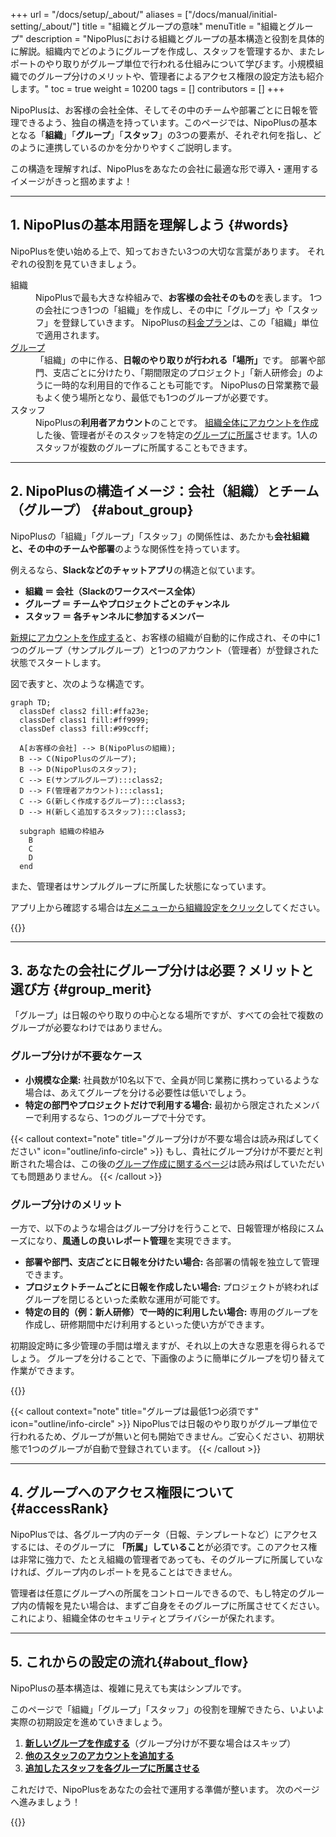 +++
url = "/docs/setup/_about/"
aliases = ["/docs/manual/initial-setting/_about/"]
title = "組織とグループの意味"
menuTitle = "組織とグループ"
description = "NipoPlusにおける組織とグループの基本構造と役割を具体的に解説。組織内でどのようにグループを作成し、スタッフを管理するか、またレポートのやり取りがグループ単位で行われる仕組みについて学びます。小規模組織でのグループ分けのメリットや、管理者によるアクセス権限の設定方法も紹介します。"
toc = true
weight = 10200
tags = []
contributors = []
+++

NipoPlusは、お客様の会社全体、そしてその中のチームや部署ごとに日報を管理できるよう、独自の構造を持っています。このページでは、NipoPlusの基本となる「**組織**」「**グループ**」「**スタッフ**」の3つの要素が、それぞれ何を指し、どのように連携しているのかを分かりやすくご説明します。

この構造を理解すれば、NipoPlusをあなたの会社に最適な形で導入・運用するイメージがきっと掴めますよ！

---

## 1. NipoPlusの基本用語を理解しよう {#words}

NipoPlusを使い始める上で、知っておきたい3つの大切な言葉があります。
それぞれの役割を見ていきましょう。

<dl class="basic">
<dt>組織</dt>
<dd>
    NipoPlusで最も大きな枠組みで、<strong>お客様の会社そのもの</strong>を表します。
    1つの会社につき1つの「組織」を作成し、その中に「グループ」や「スタッフ」を登録していきます。
    NipoPlusの<a href="/docs/price/">料金プラン</a>は、この「組織」単位で適用されます。
</dd>
<dt><a href="/docs/setup/make-group/">グループ</a></dt>
<dd>
    「組織」の中に作る、<strong>日報のやり取りが行われる「場所」</strong>です。
    部署や部門、支店ごとに分けたり、「期間限定のプロジェクト」「新人研修会」のように一時的な利用目的で作ることも可能です。
    NipoPlusの日常業務で最もよく使う場所となり、最低でも1つのグループが必要です。
</dd>
<dt>スタッフ</dt>
<dd>
    NipoPlusの<strong>利用者アカウント</strong>のことです。
    <a href="/docs/setup/staff-global/make/">組織全体にアカウントを作成</a>した後、管理者がそのスタッフを特定の<a href="/docs/setup/staff-global/manage/#join_staff">グループに所属</a>させます。1人のスタッフが複数のグループに所属することもできます。
</dd>
</dl>

---

## 2. NipoPlusの構造イメージ：会社（組織）とチーム（グループ） {#about_group}

NipoPlusの「組織」「グループ」「スタッフ」の関係性は、あたかも**会社組織と、その中のチームや部署**のような関係性を持っています。

例えるなら、**Slackなどのチャットアプリ**の構造と似ています。

- **組織 ＝ 会社（Slackのワークスペース全体）**
- **グループ ＝ チームやプロジェクトごとのチャンネル**
- **スタッフ ＝ 各チャンネルに参加するメンバー**

[新規にアカウントを作成する](/docs/manual/quickstart/#create_acount)と、お客様の組織が自動的に作成され、その中に1つのグループ（サンプルグループ）と1つのアカウント（管理者）が登録された状態でスタートします。

図で表すと、次のような構造です。

```kroki {type=mermaid}
graph TD;
  classDef class2 fill:#ffa23e;
  classDef class1 fill:#ff9999;
  classDef class3 fill:#99ccff;

  A[お客様の会社] --> B(NipoPlusの組織);
  B --> C(NipoPlusのグループ);
  B --> D(NipoPlusのスタッフ);
  C --> E(サンプルグループ):::class2;
  D --> F(管理者アカウント):::class1;
  C --> G(新しく作成するグループ):::class3;
  D --> H(新しく追加するスタッフ):::class3;

  subgraph 組織の枠組み
    B
    C
    D
  end

```

また、管理者はサンプルグループに所属した状態になっています。

アプリ上から確認する場合は[左メニューから組織設定をクリック](/docs/setup/staff-global/rank/#rootSettingBtn)してください。

{{<iTablet filename="img/company" msg="組織設定画面では、会社全体のスタッフとグループを一覧で管理できます。まるでNipoPlusの「司令塔」のような場所です" alice="ok">}}

---

## 3. あなたの会社にグループ分けは必要？メリットと選び方 {#group_merit}

「グループ」は日報のやり取りの中心となる場所ですが、すべての会社で複数のグループが必要なわけではありません。

### グループ分けが不要なケース

- **小規模な企業:** 社員数が10名以下で、全員が同じ業務に携わっているような場合は、あえてグループを分ける必要性は低いでしょう。
- **特定の部門やプロジェクトだけで利用する場合:** 最初から限定されたメンバーで利用するなら、1つのグループで十分です。

{{< callout context="note" title="グループ分けが不要な場合は読み飛ばしてください" icon="outline/info-circle" >}}
もし、貴社にグループ分けが不要だと判断された場合は、この後の[グループ作成に関するページ](/docs/setup/make-group/)は読み飛ばしていただいても問題ありません。
{{< /callout >}}

### グループ分けのメリット

一方で、以下のような場合はグループ分けを行うことで、日報管理が格段にスムーズになり、**風通しの良いレポート管理**を実現できます。

- **部署や部門、支店ごとに日報を分けたい場合:** 各部署の情報を独立して管理できます。
- **プロジェクトチームごとに日報を作成したい場合:** プロジェクトが終わればグループを閉じるといった柔軟な運用が可能です。
- **特定の目的（例：新人研修）で一時的に利用したい場合:** 専用のグループを作成し、研修期間中だけ利用するといった使い方ができます。

初期設定時に多少管理の手間は増えますが、それ以上の大きな恩恵を得られるでしょう。
グループを分けることで、下画像のように簡単にグループを切り替えて作業ができます。

{{<icatch filename="img/switch-group" msg="複数の作業グループを作成して使い分けることで、レポートの管理がさらに便利になります。部署やプロジェクトを切り替えるのも簡単！" alice="guide">}}

{{< callout context="note" title="グループは最低1つ必須です" icon="outline/info-circle" >}}
NipoPlusでは日報のやり取りがグループ単位で行われるため、グループが無いと何も開始できません。ご安心ください、初期状態で1つのグループが自動で登録されています。
{{< /callout >}}

---

## 4. グループへのアクセス権限について {#accessRank}

NipoPlusでは、各グループ内のデータ（日報、テンプレートなど）にアクセスするには、そのグループに **「所属」していること**が必須です。このアクセス権は非常に強力で、たとえ組織の管理者であっても、そのグループに所属していなければ、グループ内のレポートを見ることはできません。

管理者は任意にグループへの所属をコントロールできるので、もし特定のグループ内の情報を見たい場合は、まずご自身をそのグループに所属させてください。これにより、組織全体のセキュリティとプライバシーが保たれます。

---

## 5. これからの設定の流れ{#about_flow}

NipoPlusの基本構造は、複雑に見えても実はシンプルです。

このページで「組織」「グループ」「スタッフ」の役割を理解できたら、いよいよ実際の初期設定を進めていきましょう。

1.  [**新しいグループを作成する**](/docs/setup/make-group/)（グループ分けが不要な場合はスキップ）
2.  [**他のスタッフのアカウントを追加する**](/docs/setup/staff-global/make/)
3.  [**追加したスタッフを各グループに所属させる**](/docs/setup/staff-global/manage/#join_staff)

これだけで、NipoPlusをあなたの会社で運用する準備が整います。
次のページへ進みましょう！

{{<nextBlog>}}
